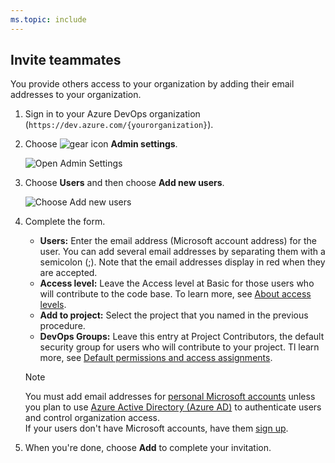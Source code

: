 ```yaml
---
ms.topic: include
---
```


## Invite teammates

You provide others access to your organization by adding their email addresses to your organization.

1. Sign in to your Azure DevOps organization (```https://dev.azure.com/{yourorganization}```).

2. Choose ![gear icon](/azure/devops/_shared/_img/icons/gear-icon.png) **Admin settings**.

   ![Open Admin Settings](/azure/devops/_shared/_img/settings/open-admin-settings-vert.png)

3. Choose **Users** and then choose **Add new users**.

   ![Choose Add new users](/azure/devops/organizations/accounts/_img/_shared/add-new-users.png)

4. Complete the form.

   - **Users:** Enter the email address (Microsoft account address) for the user. You can add several email addresses by separating them with a semicolon (;). Note that the email addresses display in red when they are accepted.  
   - **Access level:** Leave the Access level at Basic for those users who will contribute to the code base. To learn more, see [About access levels](/azure/devops/organizations/security/access-levels).
   - **Add to project:** Select the project that you named in the previous procedure.
   - **DevOps Groups:** Leave this entry at Project Contributors, the default security group for users who will contribute to your project. Tl learn more, see [Default permissions and access assignments](/azure/devops/organizations/security/permissions-access).

	> [!Note]  
	> You must add email addresses for [personal Microsoft accounts](https://account.microsoft.com/account) unless you plan to use [Azure Active Directory (Azure AD)](https://azure.microsoft.com/documentation/articles/active-directory-whatis/) to authenticate users and control organization access.  
	> If your users don't have Microsoft accounts, have them [sign up](https://signup.live.com/).  

5. When you're done, choose **Add** to complete your invitation.